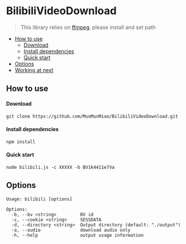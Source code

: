 # BilibiliVideoDownload

> This library relies on [ffmpeg](https://www.ffmpeg.org/download.html), please install and set path

- [How to use](#How-to-use)
	- [Download](#Download)
	- [Install dependencies](#Install-dependencies)
	- [Quick start](#Quick-start)
- [Options](#Options)
- [Working at next](#Working-at-next)

## How to use

#### Download
```text
git clone https://github.com/MunMunMiao/BilibiliVideoDownload.git
```

#### Install dependencies
```text
npm install
```

#### Quick start
```text
node bilibili.js -c XXXXX -b BV1k4411e7Va
```

## Options
```text
Usage: bilibili [options]

Options:
  -b, --bv <string>         BV id
  -c, --cookie <string>     SESSDATA
  -d, --directory <string>  Output directory (default: "./output")
  -a, --audio				download audio only
  -h, --help                output usage information
```
